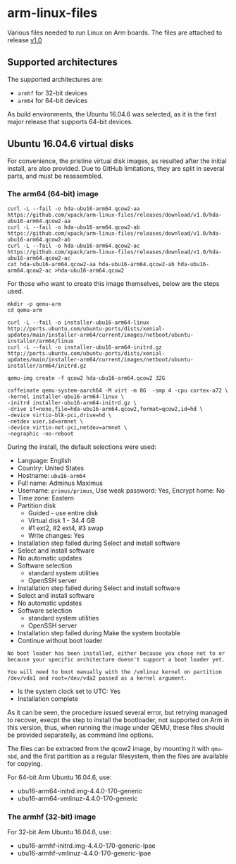 # arm-linux-files

Various files needed to run Linux on Arm boards. The files are attached
to release [v1.0](https://github.com/xpack/arm-linux-files/releases/tag/v1.0)

## Supported architectures

The supported architectures are:

- `armhf` for 32-bit devices
- `arm64` for 64-bit devices

As build environments, the Ubuntu 16.04.6 was selected, as it is the first
major release that supports 64-bit devices.

## Ubuntu 16.04.6 virtual disks

For convenience, the pristine virtual disk images, as resulted after the
initial install, are also provided. Due to GitHub limitations, they are
split in several parts, and must be reassembled.

### The arm64 (64-bit) image

```console
curl -L --fail -o hda-ubu16-arm64.qcow2-aa  https://github.com/xpack/arm-linux-files/releases/download/v1.0/hda-ubu16-arm64.qcow2-aa
curl -L --fail -o hda-ubu16-arm64.qcow2-ab  https://github.com/xpack/arm-linux-files/releases/download/v1.0/hda-ubu16-arm64.qcow2-ab
curl -L --fail -o hda-ubu16-arm64.qcow2-ac  https://github.com/xpack/arm-linux-files/releases/download/v1.0/hda-ubu16-arm64.qcow2-ac
cat hda-ubu16-arm64.qcow2-aa hda-ubu16-arm64.qcow2-ab hda-ubu16-arm64.qcow2-ac >hda-ubu16-arm64.qcow2
```

For those who want to create this image themselves, below are the
steps used.

```console
mkdir -p qemu-arm
cd qemu-arm

curl -L --fail -o installer-ubu16-arm64-linux http://ports.ubuntu.com/ubuntu-ports/dists/xenial-updates/main/installer-arm64/current/images/netboot/ubuntu-installer/arm64/linux
curl -L --fail -o installer-ubu16-arm64-initrd.gz http://ports.ubuntu.com/ubuntu-ports/dists/xenial-updates/main/installer-arm64/current/images/netboot/ubuntu-installer/arm64/initrd.gz

qemu-img create -f qcow2 hda-ubu16-arm64.qcow2 32G

caffeinate qemu-system-aarch64 -M virt -m 8G  -smp 4 -cpu cortex-a72 \
-kernel installer-ubu16-arm64-linux \
-initrd installer-ubu16-arm64-initrd.gz \
-drive if=none,file=hda-ubu16-arm64.qcow2,format=qcow2,id=hd \
-device virtio-blk-pci,drive=hd \
-netdev user,id=armnet \
-device virtio-net-pci,netdev=armnet \
-nographic -no-reboot

```

During the install, the default selections were used:

- Language: English
- Country: United States
- Hostname: `ubu16-arm64`
- Full name: Adminus Maximus
- Username: `primus/primus`, Use weak password: Yes, Encrypt home: No
- Time zone: Eastern
- Partition disk
	- Guided - use entire disk
	- Virtual disk 1 - 34.4 GB
	- #1 ext2, #2 ext4, #3 swap
	- Write changes: Yes
- Installation step failed during Select and install software
- Select and install software
- No automatic updates
- Software selection
	- standard system utilities
	- OpenSSH server
- Installation step failed during Select and install software
- Select and install software
- No automatic updates
- Software selection
	- standard system utilities
	- OpenSSH server
- Installation step failed  during Make the system bootable
- Continue without boot loader

```
No boot loader has been installed, either because you chose not to or 
because your specific architecture doesn't support a boot loader yet. 
                                                                      
You will need to boot manually with the /vmlinuz kernel on partition  
/dev/vda1 and root=/dev/vda2 passed as a kernel argument.             
```

- Is the system clock set to UTC: Yes
- Installation complete

As it can be seen, the procedure issued several error, but retrying
managed to recover, execpt the step to install the bootloader, not
supported on Arm in this version, thus, when running the image under
QEMU, these files should be provided separatelly, as command line
options.

The files can be extracted from the qcow2 image, by mounting it with 
`qmu-nbd`, and the first partition as a regular filesystem, then the 
files are available for copying.


For 64-bit Arm Ubuntu 16.04.6, use:

- ubu16-arm64-initrd.img-4.4.0-170-generic
- ubu16-arm64-vmlinuz-4.4.0-170-generic

### The armhf (32-bit) image

For 32-bit Arm Ubuntu 16.04.6, use:

- ubu16-armhf-initrd.img-4.4.0-170-generic-lpae
- ubu16-armhf-vmlinuz-4.4.0-170-generic-lpae




